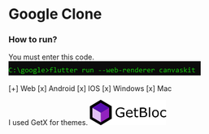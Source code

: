 <h1>Google Clone</h1>

<h3>How to run?</h3>
You must enter this code.
<img src="https://github.com/ahmettahatokmak/google/blob/main/images/run.png?raw=true"  />

[+] Web
[x] Android
[x] IOS
[x] Windows
[x] Mac

I used GetX for themes. <img src="https://raw.githubusercontent.com/Eronildo/getbloc/main/docs/assets/getbloc_logo.png" width=150 height=50 />


